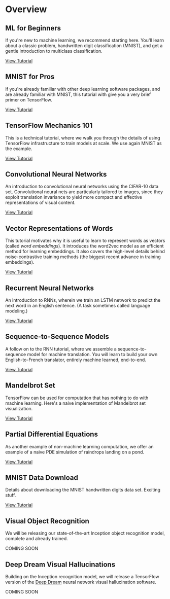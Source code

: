 # Overview


## ML for Beginners

If you're new to machine learning, we recommend starting here.  You'll learn
about a classic problem, handwritten digit classification (MNIST), and get a
gentle introduction to multiclass classification.

[View Tutorial](mnist/beginners/index.md)


## MNIST for Pros

If you're already familiar with other deep learning software packages, and are
already familiar with MNIST, this tutorial with give you a very brief primer on
TensorFlow.

[View Tutorial](mnist/pros/index.md)


## TensorFlow Mechanics 101

This is a technical tutorial, where we walk you through the details of using
TensorFlow infrastructure to train models at scale.  We use again MNIST as the
example.

[View Tutorial](mnist/tf/index.md)


## Convolutional Neural Networks

An introduction to convolutional neural networks using the CIFAR-10 data set.
Convolutional neural nets are particularly tailored to images, since they
exploit translation invariance to yield more compact and effective
representations of visual content.

[View Tutorial](deep_cnn/index.md)


## Vector Representations of Words

This tutorial motivates why it is useful to learn to represent words as vectors
(called *word embeddings*). It introduces the word2vec model as an efficient
method for learning embeddings. It also covers the high-level details behind
noise-contrastive training methods (the biggest recent advance in training
embeddings).

[View Tutorial](word2vec/index.md)


## Recurrent Neural Networks

An introduction to RNNs, wherein we train an LSTM network to predict the next
word in an English sentence.  (A task sometimes called language modeling.)

[View Tutorial](recurrent/index.md)


## Sequence-to-Sequence Models

A follow on to the RNN tutorial, where we assemble a sequence-to-sequence model
for machine translation.  You will learn to build your own English-to-French
translator, entirely machine learned, end-to-end.

[View Tutorial](seq2seq/index.md)


## Mandelbrot Set

TensorFlow can be used for computation that has nothing to do with machine
learning.  Here's a naive implementation of Mandelbrot set visualization.

[View Tutorial](mandelbrot/index.md)


## Partial Differential Equations

As another example of non-machine learning computation, we offer an example of
a naive PDE simulation of raindrops landing on a pond.

[View Tutorial](pdes/index.md)


## MNIST Data Download

Details about downloading the MNIST handwritten digits data set.  Exciting
stuff.

[View Tutorial](mnist/download/index.md)


## Visual Object Recognition

We will be releasing our state-of-the-art Inception object recognition model,
complete and already trained.

COMING SOON


## Deep Dream Visual Hallucinations

Building on the Inception recognition model, we will release a TensorFlow
version of the [Deep Dream](https://github.com/google/deepdream) neural network
visual hallucination software.

COMING SOON


<div class='sections-order' style="display: none;">
<!--
<!-- mnist/beginners/index.md -->
<!-- mnist/pros/index.md -->
<!-- mnist/tf/index.md -->
<!-- deep_cnn/index.md -->
<!-- word2vec/index.md -->
<!-- recurrent/index.md -->
<!-- seq2seq/index.md -->
<!-- mandelbrot/index.md -->
<!-- pdes/index.md -->
<!-- mnist/download/index.md -->
-->
</div>


